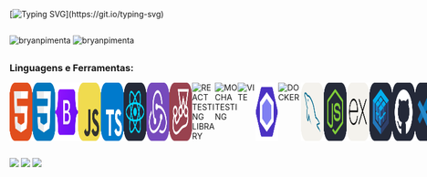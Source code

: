 [![Typing SVG](https://readme-typing-svg.demolab.com?font=Fira+Code&pause=1000&color=e07a5f&width=435&lines=Bem-vindo+ao+meu+reposit%C3%B3rio+GitHub!)](https://git.io/typing-svg)

##

<div>
  <img height="180em" src="https://github-readme-stats.vercel.app/api?username=bryanpimenta&show_icons=true&locale=en&theme=calm_pink" alt="bryanpimenta"/>
  <img height="180em" src="https://github-readme-stats.vercel.app/api/top-langs?username=bryanpimenta&show_icons=true&locale=en&layout=compact&theme=calm_pink" alt="bryanpimenta"/>
</div>

##
<h3 align="left">Linguagens e Ferramentas:</h3>
<div style="display: flex; flex-direction: row;">
  <img width="40px" src="https://raw.githubusercontent.com/tandpfun/skill-icons/59059d9d1a2c092696dc66e00931cc1181a4ce1f/icons/HTML.svg" title = "HTML5"/>
  <img width="40px" src="https://github.com/tandpfun/skill-icons/blob/main/icons/CSS.svg" title = "CSS3"/>
  <img width="40px" src="https://raw.githubusercontent.com/devicons/devicon/1119b9f84c0290e0f0b38982099a2bd027a48bf1/icons/bootstrap/bootstrap-original.svg" title = "BOOTSTRAP"/>
  <img width="40px" src="https://raw.githubusercontent.com/tandpfun/skill-icons/59059d9d1a2c092696dc66e00931cc1181a4ce1f/icons/JavaScript.svg" title = "JAVASCRIPT"/>
  <img width="40px" src="https://raw.githubusercontent.com/tandpfun/skill-icons/59059d9d1a2c092696dc66e00931cc1181a4ce1f/icons/TypeScript.svg" title = "TYPESCRIPT"/>
  <img width="40px" src="https://raw.githubusercontent.com/tandpfun/skill-icons/59059d9d1a2c092696dc66e00931cc1181a4ce1f/icons/React-Dark.svg" title = "REACT"/>
  <img width="40px" src="https://raw.githubusercontent.com/tandpfun/skill-icons/59059d9d1a2c092696dc66e00931cc1181a4ce1f/icons/Redux.svg" title = "REDUX"/>
  <img width="40px" src="https://raw.githubusercontent.com/tandpfun/skill-icons/59059d9d1a2c092696dc66e00931cc1181a4ce1f/icons/Jest.svg" title = "JEST"/>
  <img width="40px" src="https://api.iconify.design/logos/testing-library.svg" title = "REACT TESTING LIBRARY"/>
  <img width="40px" src="https://api.iconify.design/logos/mocha.svg" title = "MOCHA TESTING"/>
  <img width="40px" src="https://camo.githubusercontent.com/61e102d7c605ff91efedb9d7e47c1c4a07cef59d3e1da202fd74f4772122ca4e/68747470733a2f2f766974656a732e6465762f6c6f676f2e737667" title = "VITE"/>
  <img width="40px" src="https://raw.githubusercontent.com/devicons/devicon/1119b9f84c0290e0f0b38982099a2bd027a48bf1/icons/eslint/eslint-original.svg" title = "ESLINT"/>
  <img width="40px" src="https://skillicons.dev/icons?i=docker" title = "DOCKER"/>
  <img width="40px" src="https://raw.githubusercontent.com/tandpfun/skill-icons/59059d9d1a2c092696dc66e00931cc1181a4ce1f/icons/MySQL-Light.svg" title = "MYSQL"/>
  <img width="40px" src="https://raw.githubusercontent.com/tandpfun/skill-icons/59059d9d1a2c092696dc66e00931cc1181a4ce1f/icons/NodeJS-Dark.svg" title = "NODE JS"/>
  <img width="40px" src="https://raw.githubusercontent.com/tandpfun/skill-icons/59059d9d1a2c092696dc66e00931cc1181a4ce1f/icons/ExpressJS-Light.svg" title = "EXPRESS"/>
  <img width="40px" src="https://raw.githubusercontent.com/tandpfun/skill-icons/59059d9d1a2c092696dc66e00931cc1181a4ce1f/icons/Sequelize-Dark.svg" title = "SEQUELIZE"/>
  <img width="40px" src="https://raw.githubusercontent.com/tandpfun/skill-icons/59059d9d1a2c092696dc66e00931cc1181a4ce1f/icons/Github-Dark.svg" title = "GITHUB"/>
  <img width="40px" src="https://raw.githubusercontent.com/tandpfun/skill-icons/59059d9d1a2c092696dc66e00931cc1181a4ce1f/icons/VSCode-Dark.svg" title = "VS CODE"/>
  <img width="40px" src="https://github.com/tandpfun/skill-icons/blob/main/icons/Git.svg" title = "GIT"/>
  <img width="40px" src="https://raw.githubusercontent.com/tandpfun/skill-icons/59059d9d1a2c092696dc66e00931cc1181a4ce1f/icons/Linux-Light.svg" title = "LINUX"/>
  <img width="40px" src="https://raw.githubusercontent.com/devicons/devicon/1119b9f84c0290e0f0b38982099a2bd027a48bf1/icons/ubuntu/ubuntu-plain.svg" title = "UBUNTU"/>
  <img width="40px" src="https://api.iconify.design/logos/jwt-icon.svg" title = "JWT LIBRARY"/>
</div>

##
 
<div> 
  <a href = "mailto:bryanpimenta30@gmail.com"><img src="https://img.shields.io/badge/-Gmail-%23333?style=for-the-badge&logo=gmail&logoColor=white" target="_blank"></a>
  <a href="https://www.linkedin.com/in/bryan-pimenta-b50154272" target="_blank"><img src="https://img.shields.io/badge/-LinkedIn-%230077B5?style=for-the-badge&logo=linkedin&logoColor=white" target="_blank"></a>
  <a href="https://instagram.com/bryan_pimenta" target="_blank"><img src="https://img.shields.io/badge/-Instagram-%23E4405F?style=for-the-badge&logo=instagram&logoColor=white" target="_blank"></a>
</div>
